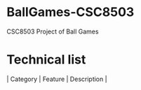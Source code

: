 # BallGames-CSC8503
CSC8503 Project of Ball Games
# Technical list
| Category | Feature | Description |

